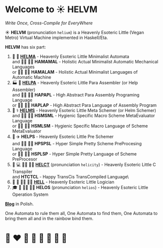 # Welcome to ☀️ HELVM 

*Write Once, Cross-Compile for EveryWhere*

☀️ **HELVM** (pronunciation `helium`) is a Heavenly Esoteric Little (Vegan Metro) Virtual Machine implemented in Haskell/Eta.

**HELVM** has six part:
1. 🔧 🎨 **[HELMA](helcam)** - Heavenly Esoteric Little Minimalist Automata\
and 🧑‍🔧 🧑‍🎨 **HAMAMAL** - Holistic Actual Minimalist Automatic Mechanical Languages\
or 🧑‍🔧 🧑‍🎨 **HAMALAM** - Holistic Actual Minimalist Languages of Automatic Machine
2. 🏭 🌾 **[HELPA](helpa)** - Heavenly Esoteric Little Para Assembler (or Help Assembler)\
and 🧑‍🏭 🧑‍🌾 **HAPAPL** - High Abstract Para Assembly Programing Language\
or 🧑‍🏭 🧑‍🌾 **HAPLAP** - High Abstract Para Language of Assembly Program
3. 🔬 ⚕️ **[HELMS](helms)** - Heavenly Esoteric Little Meta Schemer (or Helm Schemer)\
and 🧑‍🔬 🧑‍⚕️ **HSMSML** - Hygienic Specific Macro Scheme MetaEvaluator Language \
or 🧑‍🔬 🧑‍⚕️ **HSMLSM**  - Hygienic Specific Macro Language of Scheme MetaEvaluator
4. 🚀 ✈️ **HELPS** - Heavenly Esoteric Little Pre Schemer \
and 🧑‍🚀 🧑‍✈️ **HPSPSL** - Hyper Simple Pretty Scheme PreProcesing Language\
or 🧑‍🚀 🧑‍✈️ **HSPLSP** - Hyper Simple Pretty Language of Scheme PreProcesor
5. 💼 💻 🧑‍💼 🧑‍💻 **[HELCT](helct)** (pronunciation `helicity`) - Heavenly Esoteric Little C Transpiler\
and **HTCTCL** - Happy TransCis TransCompiled Language\
6. 🚒 🍳 🧑‍🚒 🧑‍🍳 **[HELL](hell)** - Heavenly Esoteric Little Logician
7. 🎓 🏫 🧑‍🎓 🧑‍🏫 **HELOS** (pronunciation `helios`) - Heavenly Esoteric Little Operation System 

**[Blog](https://writeonly.github.io/projects/helvm)** in Polish.

<!-- https://en.wikipedia.org/wiki/README -->

One Automata to rule them all, One Automata to find them,
One Automata to bring them all and in the rainbow bind them.

<!--
Actual Minimal Automation Machine
Minimal Automata
-->

# 🌈 ❤️ 💛 💚 💙 🤍 🖤 🦄
